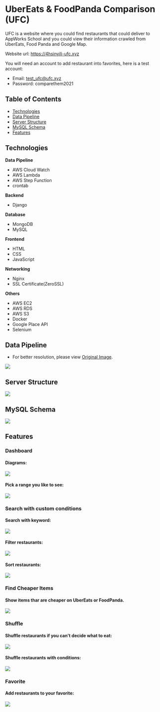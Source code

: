 # UberEats & FoodPanda Comparison (UFC)

UFC is a website where you could find restaurants that could deliver to AppWorks School and you could view their information crawled from UberEats, Food Panda and Google Map.

Website url: https://4hsinyili-ufc.xyz

You will need an account to add restaurant into favorites, here is a test account:
* Email: test_ufc@ufc.xyz
* Password: comparethem2021

## Table of Contents
* [Technologies](##Technologies)
* [Data Pipeline](#Data-Pipeline)
* [Server Structure](#Server-Structure)
* [MySQL Schema](#MySQL-Schema)
* [Features](#Features)

## Technologies
**Data Pipeline**
* AWS Cloud Watch
* AWS Lambda
* AWS Step Function
* crontab

**Backend**
* Django

**Database**
* MongoDB
* MySQL

**Frontend**
* HTML
* CSS
* JavaScript

**Networking**
* Nginx
* SSL Certificate(ZeroSSL)

**Others**
* AWS EC2
* AWS RDS
* AWS S3
* Docker
* Google Place API
* Selenium


## Data Pipeline
* For better resolution, please view [Original Image](https://appworks-school-hsinyili.s3.ap-northeast-1.amazonaws.com/UFC_Data_Pipeline.png).

![](https://appworks-school-hsinyili.s3.ap-northeast-1.amazonaws.com/UFC_Data_Pipeline.png)

## Server Structure
![](ReadmeMaterial/Server_Structure.png)
## MySQL Schema
![](ReadmeMaterial/MySQL_Schema.png)
## Features
### Dashboard
#### Diagrams:

![](ReadmeMaterial/dashboard_view.gif)

#### Pick a range you like to see:

![](ReadmeMaterial/dashboard_pick_date_range.gif)

### Search with custom conditions

#### Search with keyword:

![](ReadmeMaterial/dinerlist_search_keyword.gif)

#### Filter restaurants:

![](ReadmeMaterial/dinerlist_filter.gif)

#### Sort restaurants:

![](ReadmeMaterial/dinerlist_sort.gif)

### Find Cheaper Items
#### Show items thar are cheaper on UberEats or FoodPanda.

![](ReadmeMaterial/dinerinfo_cheaper.gif)

### Shuffle
#### Shuffle restaurants if you can't decide what to eat:

![](ReadmeMaterial/dinerlist_shuffle.gif)

#### Shuffle restaurants with conditions:
![](ReadmeMaterial/dinerlist_shuffle_with_condition.gif)
### Favorite
#### Add restaurants to your favorite:

![](ReadmeMaterial/favorite.gif)
